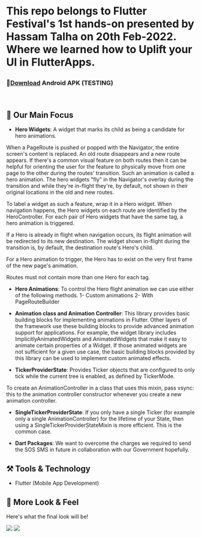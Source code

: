 <h1 Friendly Chat - Flutter Festival 22 </h1>

This repo belongs to Flutter Festival's 1st hands-on presented by Hassam Talha on 20th Feb-2022. Where we learned how to **Uplift your UI in FlutterApps**.

###  🔽[Download][download] Android APK (TESTING)

<br>


## 🤔 Our Main Focus
- **Hero Widgets**: A widget that marks its child as being a candidate for hero animations.

When a PageRoute is pushed or popped with the Navigator, the entire screen's content is replaced. An old route disappears and a new route appears. If there's a common visual feature on both routes then it can be helpful for orienting the user for the feature to physically move from one page to the other during the routes' transition. Such an animation is called a hero animation. The hero widgets "fly" in the Navigator's overlay during the transition and while they're in-flight they're, by default, not shown in their original locations in the old and new routes.

To label a widget as such a feature, wrap it in a Hero widget. When navigation happens, the Hero widgets on each route are identified by the HeroController. For each pair of Hero widgets that have the same tag, a hero animation is triggered.

If a Hero is already in flight when navigation occurs, its flight animation will be redirected to its new destination. The widget shown in-flight during the transition is, by default, the destination route's Hero's child.

For a Hero animation to trigger, the Hero has to exist on the very first frame of the new page's animation.

Routes must not contain more than one Hero for each tag.

- **Hero Animations**: To control the Hero flight animation we can use either of the following methods.
1- Custom animations
2- With PageRouteBuilder

- **Animation class and Animation Controller**: This library provides basic building blocks for implementing animations in Flutter. Other layers of the framework use these building blocks to provide advanced animation support for applications. For example, the widget library includes ImplicitlyAnimatedWidgets and AnimatedWidgets that make it easy to animate certain properties of a Widget. If those animated widgets are not sufficient for a given use case, the basic building blocks provided by this library can be used to implement custom animated effects.

- **TickerProviderState**: Provides Ticker objects that are configured to only tick while the current tree is enabled, as defined by TickerMode.

To create an AnimationController in a class that uses this mixin, pass vsync: this to the animation controller constructor whenever you create a new animation controller.

- **SingleTickerProviderState**: If you only have a single Ticker (for example only a single AnimationController) for the lifetime of your State, then using a SingleTickerProviderStateMixin is more efficient. This is the common case.

- **Dart Packages**: We want to overcome the charges we required to send the SOS SMS in future in collaboration with our Government hopefully.

## ⚒️ Tools & Technology

- Flutter (Mobile App Development)

## 👀 More Look & Feel

Here's what the final look will be!

<img src="https://github.com/HassamTalha/friendly_chat_flutter_festival_22/blob/main/assets/images/Screenshot_1645347743.png?raw=true">

<img src="https://github.com/HassamTalha/friendly_chat_flutter_festival_22/blob/main/assets/images/Screenshot_1645347789.png?raw=true">




[download]: https://drive.google.com/file/d/1k5aeFg-2WjWTq1g_oKAMxoeMGILTfppQ/view?usp=sharing